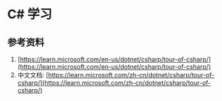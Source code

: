 # C# 学习


## 参考资料
1. [https://learn.microsoft.com/en-us/dotnet/csharp/tour-of-csharp/](https://learn.microsoft.com/en-us/dotnet/csharp/tour-of-csharp/)
2. 中文文档: [https://learn.microsoft.com/zh-cn/dotnet/csharp/tour-of-csharp/](https://learn.microsoft.com/zh-cn/dotnet/csharp/tour-of-csharp/)